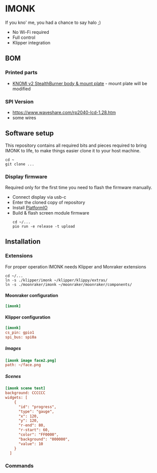 # IMONK

If you kno' me, you had a chance to say halo ;)

* No Wi-Fi required
* Full control
* Klipper integration

## BOM

### Printed parts
* [KNOMI v2 StealthBurner body & mount plate](https://github.com/bigtreetech/KNOMI/tree/master/KNOMI2/STL) - mount plate will be modified

### SPI Version
* https://www.waveshare.com/rp2040-lcd-1.28.htm
* some wires


## Software setup

This repository contains all required bits and pieces required to bring IMONK to life, to make things easier clone it to your host machine. 
```
cd ~
git clone ...
```

### Display firmware

Required only for the first time you need to flash the firmware manually. 

* Connect display via usb-c
* Enter the cloned copy of repository
* Install [PlatformIO](https://docs.platformio.org/en/latest/core/installation/methods/installer-script.html#super-quick-macos-linux)
* Build & flash screen module firmware 
    ```
    cd ~/...
    pio run -e release -t upload
    ```

## Installation
### Extensions 

For proper operation IMONK needs Klipper and Monraker extensions

```
cd ~/...
ln -s ./klipper/imonk ~/klipper/klippy/extras/
ln -s ./moonraker/imonk ~/moonraker/moonraker/components/
```

#### Moonraker configuration
```ini
[imonk]
```

#### Klipper configuration
```ini
[imonk]
cs_pin: gpio1
spi_bus: spi0a
```

##### Images
```ini
[imonk image face2.png]
path: ~/face.png
```

##### Scenes
```ini
[imonk scene test]
background: CCCCCC
widgets: [
    {
      "id": "progress",
      "type": "gauge",
      "x": 120,
      "y": 120,
      "r-end": 80,
      "r-start": 60,
      "color": "FF0000",
      "background": "000000",
      "value": 10
    }
  ]
```

### Commands